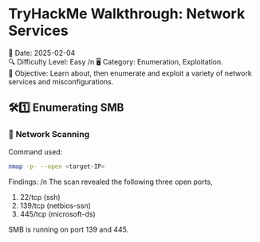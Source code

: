 # TryHackMe Walkthrough: Network Services
📅 Date: 2025-02-04  
🔍 Difficulty Level: Easy /n
🖥️ Category: Enumeration, Exploitation.  
🎯 Objective: Learn about, then enumerate and exploit a variety of network services and misconfigurations.

## 🛠1️⃣ **Enumerating SMB**
### 🔎 **Network Scanning**
Command used:
```bash
nmap -p- --open <target-IP>
```
Findings: /n
The scan revealed the following three open ports,
1. 22/tcp (ssh)
2. 139/tcp (netbios-ssn)
3. 445/tcp (microsoft-ds)

SMB is running on port 139 and 445.

